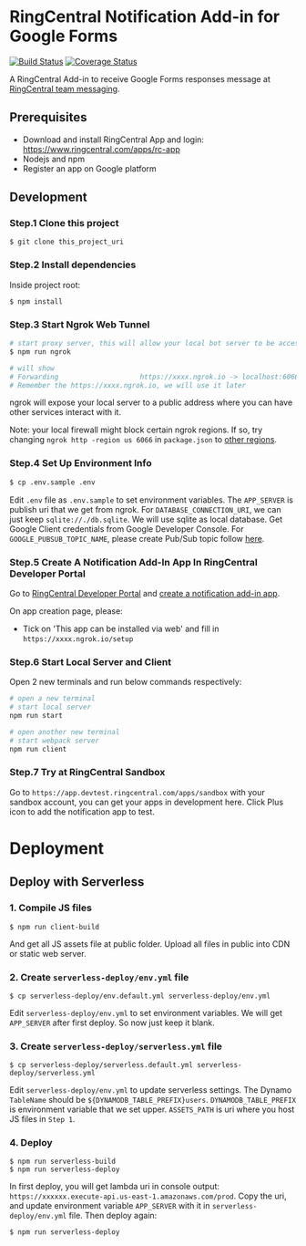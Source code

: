# RingCentral Notification Add-in for Google Forms

[![Build Status](https://github.com/ringcentral/google-forms-notification-add-in/workflows/CI%20Pipeline/badge.svg?branch=main)](https://github.com/ringcentral/google-forms-notification-add-in/actions)
[![Coverage Status](https://coveralls.io/repos/github/ringcentral/google-forms-notification-add-in/badge.svg?branch=main)](https://coveralls.io/github/ringcentral/google-forms-notification-add-in?branch=main)

A RingCentral Add-in to receive Google Forms responses message at [RingCentral team messaging](https://www.ringcentral.com/apps/rc-app).

## Prerequisites

- Download and install RingCentral App and login: https://www.ringcentral.com/apps/rc-app
- Nodejs and npm
- Register an app on Google platform

## Development

### Step.1 Clone this project

```
$ git clone this_project_uri
```

### Step.2 Install dependencies

Inside project root:

```
$ npm install
```

### Step.3 Start Ngrok Web Tunnel

```bash
# start proxy server, this will allow your local bot server to be accessed by the RingCentral service
$ npm run ngrok

# will show
# Forwarding                    https://xxxx.ngrok.io -> localhost:6066
# Remember the https://xxxx.ngrok.io, we will use it later
```

ngrok will expose your local server to a public address where you can have other services interact with it.

Note: your local firewall might block certain ngrok regions. If so, try changing `ngrok http -region us 6066` in `package.json` to [other regions](https://www.google.com/search?q=ngrok+regions).

### Step.4 Set Up Environment Info

```bash
$ cp .env.sample .env
```

Edit `.env` file as `.env.sample` to set environment variables. The `APP_SERVER` is publish uri that we get from ngrok. For `DATABASE_CONNECTION_URI`, we can just keep `sqlite://./db.sqlite`. We will use sqlite as local database. 
Get Google Client credentials from Google Developer Console. For `GOOGLE_PUBSUB_TOPIC_NAME`, please create Pub/Sub topic follow [here](https://developers.google.com/forms/api/guides/push-notifications#set_up_a_cloud_pubsub_topic).

### Step.5 Create A Notification Add-In App In RingCentral Developer Portal

Go to [RingCentral Developer Portal](https://developers.ringcentral.com/) and [create a notification add-in app](https://developers.ringcentral.com/guide/basics/create-app).

On app creation page, please:
- Tick on 'This app can be installed via web' and fill in `https://xxxx.ngrok.io/setup` 

### Step.6 Start Local Server and Client

Open 2 new terminals and run below commands respectively:

```bash
# open a new terminal
# start local server
npm run start

# open another new terminal
# start webpack server
npm run client
```

### Step.7 Try at RingCentral Sandbox

Go to `https://app.devtest.ringcentral.com/apps/sandbox` with your sandbox account, you can get your apps in development here. Click Plus icon to add the notification app to test.

# Deployment

## Deploy with Serverless

### 1. Compile JS files

```
$ npm run client-build
```

And get all JS assets file at public folder. Upload all files in public into CDN or static web server.

### 2. Create `serverless-deploy/env.yml` file

```
$ cp serverless-deploy/env.default.yml serverless-deploy/env.yml
```

Edit `serverless-deploy/env.yml` to set environment variables.
We will get `APP_SERVER` after first deploy. So now just keep it blank.

### 3. Create `serverless-deploy/serverless.yml` file

```
$ cp serverless-deploy/serverless.default.yml serverless-deploy/serverless.yml
```

Edit `serverless-deploy/env.yml` to update serverless settings.
The Dynamo `TableName` should be `${DYNAMODB_TABLE_PREFIX}users`. `DYNAMODB_TABLE_PREFIX` is environment variable that we set upper. `ASSETS_PATH` is uri where you host JS files in `Step 1`.

### 4. Deploy

```
$ npm run serverless-build
$ npm run serverless-deploy
```

In first deploy, you will get lambda uri in console output: `https://xxxxxx.execute-api.us-east-1.amazonaws.com/prod`.
Copy the uri, and update environment variable `APP_SERVER` with it in `serverless-deploy/env.yml` file. Then deploy again:

```
$ npm run serverless-deploy
```
